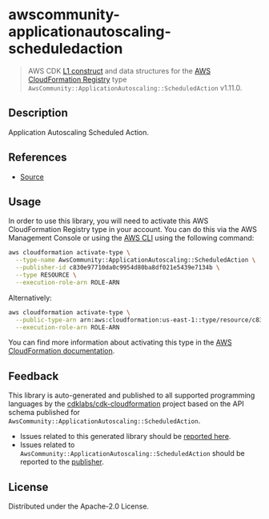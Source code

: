 # awscommunity-applicationautoscaling-scheduledaction

> AWS CDK [L1 construct] and data structures for the [AWS CloudFormation Registry] type `AwsCommunity::ApplicationAutoscaling::ScheduledAction` v1.11.0.

[L1 construct]: https://docs.aws.amazon.com/cdk/latest/guide/constructs.html
[AWS CloudFormation Registry]: https://docs.aws.amazon.com/AWSCloudFormation/latest/UserGuide/registry.html

## Description

Application Autoscaling Scheduled Action.

## References

* [Source](https://github.com/aws-cloudformation/community-registry-extensions)

## Usage

In order to use this library, you will need to activate this AWS CloudFormation Registry type in your account. You can do this via the AWS Management Console or using the [AWS CLI](https://aws.amazon.com/cli/) using the following command:

```sh
aws cloudformation activate-type \
  --type-name AwsCommunity::ApplicationAutoscaling::ScheduledAction \
  --publisher-id c830e97710da0c9954d80ba8df021e5439e7134b \
  --type RESOURCE \
  --execution-role-arn ROLE-ARN
```

Alternatively:

```sh
aws cloudformation activate-type \
  --public-type-arn arn:aws:cloudformation:us-east-1::type/resource/c830e97710da0c9954d80ba8df021e5439e7134b/AwsCommunity-ApplicationAutoscaling-ScheduledAction \
  --execution-role-arn ROLE-ARN
```

You can find more information about activating this type in the [AWS CloudFormation documentation](https://docs.aws.amazon.com/AWSCloudFormation/latest/UserGuide/registry-public.html).

## Feedback

This library is auto-generated and published to all supported programming languages by the [cdklabs/cdk-cloudformation] project based on the API schema published for `AwsCommunity::ApplicationAutoscaling::ScheduledAction`.

* Issues related to this generated library should be [reported here](https://github.com/cdklabs/cdk-cloudformation/issues/new?title=Issue+with+%40cdk-cloudformation%2Fawscommunity-applicationautoscaling-scheduledaction+v1.11.0).
* Issues related to `AwsCommunity::ApplicationAutoscaling::ScheduledAction` should be reported to the [publisher](https://github.com/aws-cloudformation/community-registry-extensions).

[cdklabs/cdk-cloudformation]: https://github.com/cdklabs/cdk-cloudformation

## License

Distributed under the Apache-2.0 License.
